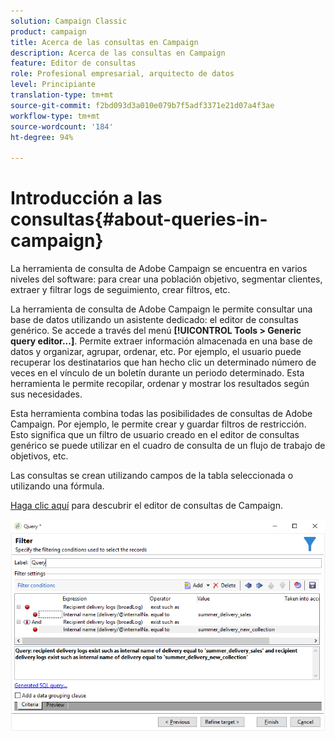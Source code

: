 ```yaml
---
solution: Campaign Classic
product: campaign
title: Acerca de las consultas en Campaign
description: Acerca de las consultas en Campaign
feature: Editor de consultas
role: Profesional empresarial, arquitecto de datos
level: Principiante
translation-type: tm+mt
source-git-commit: f2bd093d3a010e079b7f5adf3371e21d07a4f3ae
workflow-type: tm+mt
source-wordcount: '184'
ht-degree: 94%

---
```



# Introducción a las consultas{#about-queries-in-campaign}

La herramienta de consulta de Adobe Campaign se encuentra en varios niveles del software: para crear una población objetivo, segmentar clientes, extraer y filtrar logs de seguimiento, crear filtros, etc.

La herramienta de consulta de Adobe Campaign le permite consultar una base de datos utilizando un asistente dedicado: el editor de consultas genérico. Se accede a través del menú **[!UICONTROL Tools > Generic query editor...]**. Permite extraer información almacenada en una base de datos y organizar, agrupar, ordenar, etc. Por ejemplo, el usuario puede recuperar los destinatarios que han hecho clic un determinado número de veces en el vínculo de un boletín durante un periodo determinado. Esta herramienta le permite recopilar, ordenar y mostrar los resultados según sus necesidades.

Esta herramienta combina todas las posibilidades de consultas de Adobe Campaign. Por ejemplo, le permite crear y guardar filtros de restricción. Esto significa que un filtro de usuario creado en el editor de consultas genérico se puede utilizar en el cuadro de consulta de un flujo de trabajo de objetivos, etc.

Las consultas se crean utilizando campos de la tabla seleccionada o utilizando una fórmula.

[Haga clic aquí](../../workflow/using/query.md) para descubrir el editor de consultas de Campaign.

![](assets/query_recipients_4.png)
